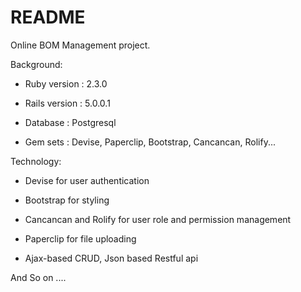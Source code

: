 # README

Online BOM Management project.

Background:

* Ruby version : 2.3.0

* Rails version : 5.0.0.1

* Database : Postgresql

* Gem sets : Devise, Paperclip, Bootstrap, Cancancan, Rolify...

Technology:

* Devise for user authentication

* Bootstrap for styling

* Cancancan and Rolify for user role and permission management

* Paperclip for file uploading

* Ajax-based CRUD, Json based Restful api

And So on ....